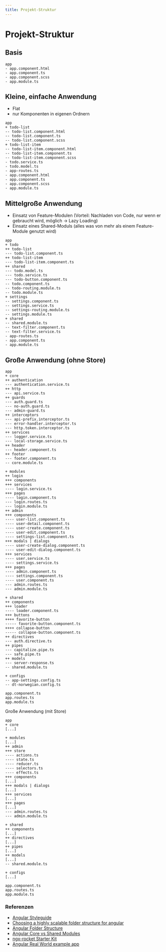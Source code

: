 ```yaml
---
title: Projekt-Struktur
---
```


# Projekt-Struktur

## Basis

``` 
app
- app.component.html
- app.component.ts
- app.component.scss
- app.module.ts
```

## Kleine, einfache Anwendung

- Flat
- nur Komponenten in eigenen Ordnern

```
app
+ todo-list
-- todo-list.component.html
-- todo-list.component.ts
-- todo-list.component.scss
+ todo-list-item
-- todo-list-item.component.html
-- todo-list-item.component.ts
-- todo-list-item.component.scss
- todo.service.ts
- todo.model.ts
- app-routes.ts
- app.component.html
- app.component.ts
- app.component.scss
- app.module.ts
```

## Mittelgroße Anwendung

- Einsatz von Feature-Modulen (Vorteil: Nachladen von Code, nur wenn er gebraucht wird, möglich → Lazy Loading)
- Einsatz eines Shared-Moduls (alles was von mehr als einem Feature-Module genutzt wird)

```
app
+ todo
++ todo-list
--- todo-list.component.ts
++ todo-list-item
--- todo-list-item.component.ts
++ shared
--- todo.model.ts
--- todo.service.ts
--- todo-button.component.ts
-- todo.component.ts
-- todo-routing.module.ts
-- todo.module.ts
+ settings
-- settings.component.ts
-- settings.service.ts
-- settings-routing.module.ts
-- settings.module.ts
+ shared
-- shared.module.ts
-- text-filter.component.ts
-- text-filter.service.ts
- app-routes.ts
- app.component.ts
- app.module.ts
```

## Große Anwendung (ohne Store)

```
app
+ core
++ authentication
--- authentication.service.ts
++ http
--- api.service.ts
++ guards
--- auth.guard.ts
--- no-auth.guard.ts
--- admin-guard.ts
++ interceptors
--- api-prefix.interceptor.ts
--- error-handler.interceptor.ts
--- http.token.interceptor.ts
++ services
--- logger.service.ts
--- local-storage.service.ts
++ header
--- header.component.ts
++ footer
--- footer.component.ts
-- core.module.ts
 
+ modules
++ login
+++ components
+++ services
---- login.service.ts
+++ pages
---- login.component.ts
--- login.routes.ts
--- login.module.ts
++ admin
+++ components
---- user-list.component.ts
---- user-detail.component.ts
---- user-create.component.ts
---- user-edit.component.ts
---- settings-list.component.ts
+++ modals | dialogs
---- user-create-dialog.component.ts
---- user-edit-dialog.component.ts
+++ services
---- user.service.ts
---- settings.service.ts
+++ pages
---- admin.component.ts
---- settings.component.ts
---- user.component.ts
--- admin.routes.ts
--- admin.module.ts
 
+ shared
++ components
+++ loader
---- loader.component.ts
+++ buttons
++++ favorite-button
----- favorite-button.component.ts
++++ collapse-button
----- collapse-button.component.ts
++ directives
--- auth.directive.ts
++ pipes
--- capitalize.pipe.ts
--- safe.pipe.ts
++ models
--- server-response.ts
-- shared.module.ts
 
+ configs
-- app-settings.config.ts
-- dt-norwegian.config.ts
 
app.component.ts
app.routes.ts
app.module.ts
```

Große Anwendung (mit Store)

```
app
+ core
[...]
 
+ modules
[...]
++ admin
+++ store
---- actions.ts
---- state.ts
---- reducer.ts
---- selectors.ts
---- effects.ts
+++ components
[...]
+++ modals | dialogs
[...]
+++ services
[...]
+++ pages
[...]
--- admin.routes.ts
--- admin.module.ts
 
+ shared
++ components
[...]
++ directives
[...]
++ pipes
[...]
++ models
[...]
-- shared.module.ts
 
+ configs
[...]
 
app.component.ts
app.routes.ts
app.module.ts
```

### Referenzen

- [Angular Styleguide](https://angular.io/guide/styleguide)
- [Choosing a highly scalable folder structure for angular](https://itnext.io/choosing-a-highly-scalable-folder-structure-in-angular-d987de65ec7)
- [Angular Folder Structure](https://medium.com/@motcowley/angular-folder-structure-d1809be95542)
- [Angular Core vs Shared Modules](https://blog.chai-jay.com/angular-core-vs-shared-modules/)
- [ngx-rocket Starter Kit](https://github.com/ngx-rocket/starter-kit/tree/master/src)
- [Angular Real World example app](https://github.com/gothinkster/angular-realworld-example-app)